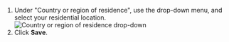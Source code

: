 1. Under "Country or region of residence", use the drop-down menu, and select your residential location.
   ![Country or region of residence drop-down](/assets/images/help/sponsors/country-of-residence-drop-down.png)
2. Click **Save**.
